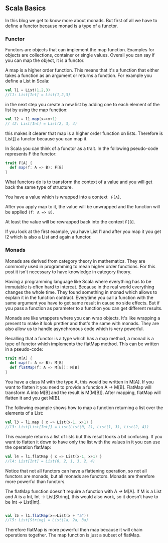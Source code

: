 ## Scala Basics 

In this blog we get to know more about monads. But first of all we have to define a functor because monad is a type of a functor.

### Functor


Functors are objects that can implement the map function. Examples for objects are collections, container or single values.
Overall you can say if you can map the object, it is a functor.

A map is a higher order function. This means that it's a function that either takes a function as an argument or returns a function. For example you define a List in Scala:

```Scala
val l1 = List(1,2,3)
//l1: List[Int] = List(1,2,3)
```

in the next step you create a new list by adding one to each element of the list by using the map function:

```Scala
val l2 = l1.map(x=>x+1)
// l2: List[Int] = List(2, 3, 4)
```

this makes it clearer that map is a higher order function on lists. Therefore is List[] a functor because you can map it.

In Scala you can think of a functor as a trait. In the following pseudo-code represents F the functor:

```Scala
trait F[A] {
  def map(f: A => B): F[B]
}
```

What functors do is to transform the context of a value and you will get back the same type of structure. 

You have a value which is wrapped into a context ``` F[A]```. 

After you apply map to it, the value will be unwrapped and the function will be applied ```(f: A => B)```. 

At least the value will be rewrapped back into the context ```F[B]```. 

If you look at the first example, you have List l1 and after you map it you get l2 which is also a List and again a functor.


### Monads

Monads are derived from category theory in mathematics. They are commonly used in programming to mean higher order functions. 
For this post it isn't necessary to have knowledge in category theory.

Having a programming language like Scala where everything has to be immutable is often hard to intercat. Because in the real world everything changes the whole time. 
They found something in monad which allows to explain it in the function contract. Everytime you call a function with the same argument you have to get same result in cause no side effects. But if you pass a function as parameter to a function you can get different results.

Monads are like wrappers where you can wrap objects. It's like wrapping a present to make it look prettier and that's the same with monads. They are also allow us to handle asynchronous code which is very powerful.

Recalling that a functor is a type which has a map method, a monad is a type of functor which implements the flatMap method. This can be written in a pseudo-code:

```Scala
trait M[A] {
  def map(f: A => B): M[B]
  def flatMap(f: A => M[B]): M[B]
}
```

You have a class M with the type A, this would be written in M[A]. If you want to flatten it you need to provide a function A -> M[B]. FlatMap will transform A into M[B] and the result is M[M[B]]. After mapping, flatMap will flatten it and you get M[B].


The following example shows how to map a function returning a list over the elements of a List:

```Scala
val l3 = l1.map { x => List(x-1, x+1) }
//l3: List[List[Int]] = List(List(0, 2), List(1, 3), List(2, 4))
```

This example returns a list of lists but this result looks a bit confusing. If you want to flatten it down to have only the list with the values in it you can use the operation flatMap:

```Scala
val l4 = l1.flatMap { x => List(x-1, x+1) }
//l4: List[Int] = List(0, 2, 1, 3, 2, 4)
```

Notice that not all functors can have a flattening operation, so not all functors are monads, but all monads are functors. Monads are therefore more powerful than functors.

The flatMap function doesn't require a function with A -> M[A]. If M is a List and A is a Int, Int -> List[String], this would also work, so it doesn’t have to be Int -> List[Int].

```Scala

val l5 = l1.flatMap(x=>List(x + "a"))
//l5: List[String] = List(1a, 2a, 3a)
```

Therefore flatMap is more powerful then map because it will chain operations together. The map function is just a subset of flatMap.



